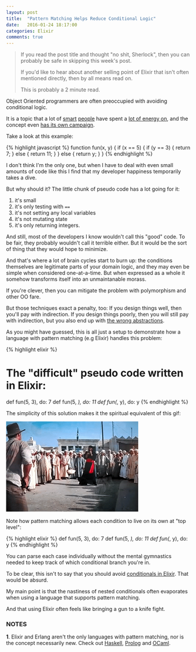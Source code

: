 ```yaml
---
layout: post
title:  "Pattern Matching Helps Reduce Conditional Logic"
date:   2016-01-24 18:17:00
categories: Elixir
comments: true
---
```


> If you read the post title and thought "no shit, Sherlock", then
> you can probably be safe in skipping this week's post.
>
> If you'd like to hear about another selling point of Elixir that isn't
> often mentioned directly, then by all means read on.
>
> This is probably a 2 minute read.

Object Oriented programmers are often preoccupied with avoiding conditional logic.

It is a topic that a lot of <a href="http://www.sandimetz.com/" target="_blank">smart</a> <a href="http://www.martinfowler.com/" target="_blank">people</a> have spent a <a href="http://stackoverflow.com/questions/1337565/avoiding-if-statements" target="_blank">lot of energy on</a>, and the concept 
even <a href="http://antiifcampaign.com/" target="_blank">has its own campaign</a>.

Take a look at this example:

{% highlight javascript %}
function fun(x, y) {
  if (x == 5) {
     if (y == 3) {
       return 7;
     } else {
       return 11;
     }
  } else {
     return y;
  }
}
{% endhighlight %}

I don't think I'm the only one, but when I have to deal
with even small amounts of code like this I find that my
developer happiness temporarily takes a dive.

But why should it? The little chunk of pseudo code has a lot going for it:

1. it's small
2. it's only testing with `==`
3. it's not setting any local variables
4. it's not mutating state
5. it's only returning integers.

And still, most of the developers I know wouldn't call this "good" code. To be fair,
they probably wouldn't call it terrible either. But it would be the sort of thing
that they would hope to minimize.

And that's where a lot of brain cycles start to burn up: the conditions themselves are legitimate 
parts of your domain logic, and they may even be simple when considered one-at-a-time. But when expressed
as a whole it somehow transforms itself into an unmaintanable morass.

If you're clever, then you can mitigate the problem with polymorphism and other OO fare. 

But those techniques exact a penalty, too: If you design things well, then you'll pay with indirection.
If you design things poorly, then you will still pay with indirection, but you also end up with <a href="https://pbs.twimg.com/media/BiJPfXBCIAAShKW.jpg" target="_blank">the wrong abstractions</a>.

As you might have guessed, this is all just a setup to demonstrate how a language with pattern matching (e.g Elixir)
handles this problem:

{% highlight elixir %}
# The "difficult" pseudo code written in Elixir:
def fun(5, 3), do: 7
def fun(5, _), do: 11
def fun(_, y), do: y
{% endhighlight %}

The simplicity of this solution makes it the spiritual equivalent of this gif:

![Indiana Jones(/assets/jones.gif)](/assets/jones.gif)

Note how pattern matching allows each condition to live on its own at "top level":

{% highlight elixir %}
def fun(5, 3), do: 7
def fun(5, _), do: 11
def fun(_, y), do: y
{% endhighlight %}

You can parse each case individually without the mental gymnastics needed to keep track of which conditional branch you're in.

To be clear, this isn't to say that you should avoid <a href="http://elixir-lang.org/getting-started/case-cond-and-if.html" target="_blank">conditionals in Elixir</a>.
That would be absurd.

My main point is that the nastiness of nested conditionals often evaporates when using a language that supports pattern matching.

And that using Elixir often feels like bringing a gun to a knife fight.

### NOTES

**1**. Elixir and Erlang aren't the only languages with pattern matching, nor is the concept necessarily new. Check out <a href="https://www.haskell.org/tutorial/patterns.html" target="_blank">Haskell</a>, <a href="http://www.learnprolognow.org/" target="_blank">Prolog</a> and <a href="http://www2.lib.uchicago.edu/keith/ocaml-class/pattern-matching.html" target="_blank">OCaml</a>.
